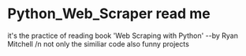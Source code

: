 # Python_Web_Scraper read me
it's the practice of reading book 'Web Scraping with Python' --by Ryan Mitchell /n
not only the similiar code
also funny projects
